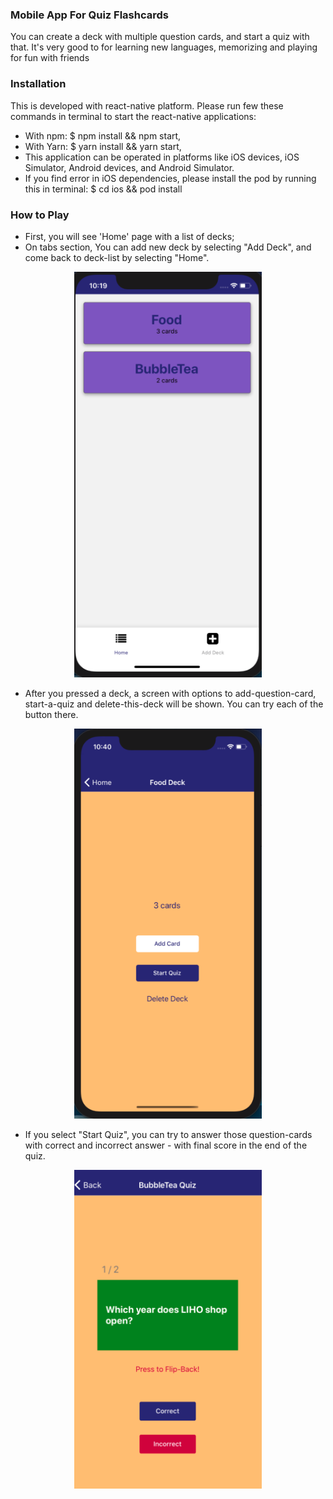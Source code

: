 ### Mobile App For Quiz Flashcards

You can create a deck with multiple question cards, and start a quiz with that.
It's very good to for learning new languages, memorizing and playing for fun with friends


### Installation

This is developed with react-native platform. Please run few these commands in terminal to start the react-native applications:
* With npm: $ npm install && npm start,
* With Yarn: $ yarn install && yarn start,
* This application can be operated in platforms like iOS devices, iOS Simulator, Android devices, and Android Simulator.
* If you find error in iOS dependencies, please install the pod by running this in terminal: $ cd ios && pod install


### How to Play

* First, you will see 'Home' page with a list of decks;
* On tabs section, You can add new deck by selecting "Add Deck", and come back to deck-list by selecting "Home".

<div align="center">
    <img src="/assets/home.png" width="300px"</img> 
</div>

* After you pressed a deck, a screen with options to add-question-card, start-a-quiz and delete-this-deck will be shown. You can try each of the button there.

<div align="center">
    <img src="/assets/deck-detail.png" width="300px"</img> 
</div>

* If you select "Start Quiz", you can try to answer those question-cards with correct and incorrect answer - with final score in the end of the quiz.

<div align="center">
    <img src="/assets/quiz.png" width="300px"</img> 
</div>
